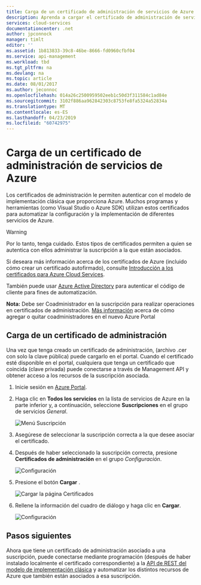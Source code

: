 ```yaml
---
title: Carga de un certificado de administración de servicios de Azure | Microsoft Docs
description: Aprenda a cargar el certificado de administración de servicios para Azure Portal.
services: cloud-services
documentationcenter: .net
author: jpconnock
manager: timlt
editor: ''
ms.assetid: 1b813833-39c8-46be-8666-fd0960cfbf04
ms.service: api-management
ms.workload: tbd
ms.tgt_pltfrm: na
ms.devlang: na
ms.topic: article
ms.date: 08/01/2017
ms.author: jeconnoc
ms.openlocfilehash: 014a26c2500959502eeb1c50d3f311584c1ad84e
ms.sourcegitcommit: 3102f886aa962842303c8753fe8fa5324a52834a
ms.translationtype: MT
ms.contentlocale: es-ES
ms.lasthandoff: 04/23/2019
ms.locfileid: "60742975"
---
```

# <a name="upload-an-azure-service-management-certificate"></a>Carga de un certificado de administración de servicios de Azure
Los certificados de administración le permiten autenticar con el modelo de implementación clásica que proporciona Azure. Muchos programas y herramientas (como Visual Studio o Azure SDK) utilizan estos certificados para automatizar la configuración y la implementación de diferentes servicios de Azure. 

> [!WARNING]
> Por lo tanto, tenga cuidado. Estos tipos de certificados permiten a quien se autentica con ellos administrar la suscripción a la que están asociados.
>
>

Si deseara más información acerca de los certificados de Azure (incluido cómo crear un certificado autofirmado), consulte [Introducción a los certificados para Azure Cloud Services](cloud-services/cloud-services-certs-create.md#what-are-management-certificates).

También puede usar [Azure Active Directory](https://azure.microsoft.com/services/active-directory/) para autenticar el código de cliente para fines de automatización.

**Nota:** Debe ser Coadministrador en la suscripción para realizar operaciones en certificados de administración. [Más información](https://go.microsoft.com/fwlink/?linkid=849300) acerca de cómo agregar o quitar coadministradores en el nuevo Azure Portal 

## <a name="upload-a-management-certificate"></a>Carga de un certificado de administración
Una vez que tenga creado un certificado de administración, (archivo .cer con solo la clave pública) puede cargarlo en el portal. Cuando el certificado esté disponible en el portal, cualquiera que tenga un certificado que coincida (clave privada) puede conectarse a través de Management API y obtener acceso a los recursos de la suscripción asociada.

1. Inicie sesión en [Azure Portal](https://portal.azure.com).
2. Haga clic en **Todos los servicios** en la lista de servicios de Azure en la parte inferior y, a continuación, seleccione **Suscripciones** en el grupo de servicios _General_.

    ![Menú Suscripción](./media/azure-api-management-certs/subscriptions_menu.png)

3. Asegúrese de seleccionar la suscripción correcta a la que desee asociar el certificado.     
4. Después de haber seleccionado la suscripción correcta, presione **Certificados de administración** en el grupo _Configuración_.

    ![Configuración](./media/azure-api-management-certs/mgmtcerts_menu.png)

5. Presione el botón **Cargar** .

    ![Cargar la página Certificados](./media/azure-api-management-certs/certificates_page.png)
6. Rellene la información del cuadro de diálogo y haga clic en **Cargar**.

    ![Configuración](./media/azure-api-management-certs/certificate_details.png)

## <a name="next-steps"></a>Pasos siguientes
Ahora que tiene un certificado de administración asociado a una suscripción, puede conectarse mediante programación (después de haber instalado localmente el certificado correspondiente) a la [API de REST del modelo de implementación clásica](/azure/#pivot=sdkstools) y automatizar los distintos recursos de Azure que también están asociados a esa suscripción.
